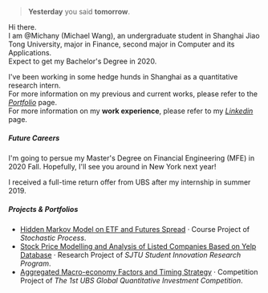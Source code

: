 

> **Yesterday** you said **tomorrow**.


Hi there.  
I am @Michany (Michael Wang), an undergraduate student in Shanghai Jiao Tong University, major in Finance, second major in Computer and its Applications.  
Expect to get my Bachelor's Degree in 2020. 

I've been working in some hedge hunds in Shanghai as a quantitative research intern.   
For more information on my previous and current works, please refer to the [*Portfolio*](https://michany.github.io/portfolio/) page.  
For more information on my **work experience**, please refer to my [*Linkedin*](https://www.linkedin.com/in/michael-learns/) page.


##### Future Careers

I'm going to persue my Master's Degree on Financial Engineering (MFE) in 2020 Fall. 
Hopefully, I'll see you around in New York next year!

I received a full-time return offer from UBS after my internship in summer 2019.

##### Projects & Portfolios

- [Hidden Markov Model on ETF and Futures Spread][1] · Course Project of *Stochastic Process*.
- [Stock Price Modelling and Analysis of Listed Companies Based on Yelp Database][2] · Research Project of *SJTU Student Innovation Research Program*.
- [Aggregated Macro-economy Factors and Timing Strategy][3] · Competition Project of *The 1st UBS Global Quantitative Investment Competition*.

[1]: https://michany.github.io/portfolio/
[2]: https://michany.github.io/portfolio/
[3]: https://github.com/Michany/Michany.github.io/raw/master/img/activity-UBS-report.pdf

